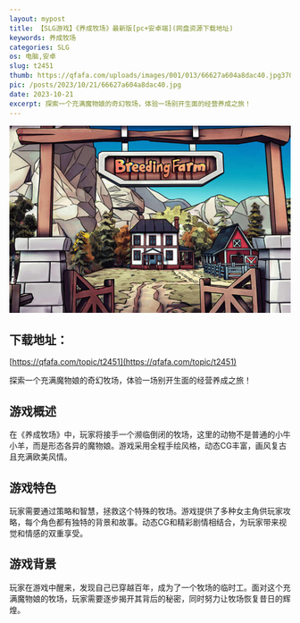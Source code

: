 ```yaml
---
layout: mypost
title: 【SLG游戏】《养成牧场》最新版[pc+安卓端](网盘资源下载地址)
keywords: 养成牧场
categories: SLG
os: 电脑,安卓
slug: t2451
thumb: https://qfafa.com/uploads/images/001/013/66627a604a8dac40.jpg370x280.jpg
pic: /posts/2023/10/21/66627a604a8dac40.jpg
date: 2023-10-21
excerpt: 探索一个充满魔物娘的奇幻牧场，体验一场别开生面的经营养成之旅！
---
```


![养成牧场](/posts/2023/10/21/66627a604a8dac40.jpg)

## 下载地址：

[https://qfafa.com/topic/t2451](https://qfafa.com/topic/t2451)

探索一个充满魔物娘的奇幻牧场，体验一场别开生面的经营养成之旅！

## 游戏概述

在《养成牧场》中，玩家将接手一个濒临倒闭的牧场，这里的动物不是普通的小牛小羊，而是形态各异的魔物娘。游戏采用全程手绘风格，动态CG丰富，画风复古且充满欧美风情。

## 游戏特色

玩家需要通过策略和智慧，拯救这个特殊的牧场。游戏提供了多种女主角供玩家攻略，每个角色都有独特的背景和故事。动态CG和精彩剧情相结合，为玩家带来视觉和情感的双重享受。

## 游戏背景

玩家在游戏中醒来，发现自己已穿越百年，成为了一个牧场的临时工。面对这个充满魔物娘的牧场，玩家需要逐步揭开其背后的秘密，同时努力让牧场恢复昔日的辉煌。
